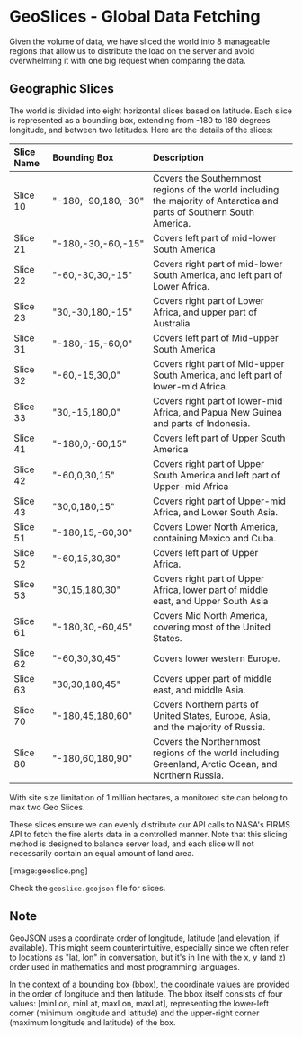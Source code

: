 # GeoSlices - Global Data Fetching

Given the volume of data, we have sliced the world into 8 manageable regions that allow us to distribute the load on the server and avoid overwhelming it with one big request when comparing the data.

## Geographic Slices

The world is divided into eight horizontal slices based on latitude. Each slice is represented as a bounding box, extending from -180 to 180 degrees longitude, and between two latitudes. Here are the details of the slices:

| Slice Name | Bounding Box     | Description |
| :--------- | :--------------- | :---------- |
| Slice 10    | "-180,-90,180,-30" | Covers the Southernmost regions of the world including the majority of Antarctica and parts of Southern South America. |
| Slice 21    | "-180,-30,-60,-15" | Covers left part of mid-lower South America |
| Slice 22    | "-60,-30,30,-15" | Covers right part of mid-lower South America, and left part of Lower Africa. |
| Slice 23    | "30,-30,180,-15" | Covers right part of Lower Africa, and upper part of Australia |
| Slice 31    | "-180,-15,-60,0"   | Covers left part of Mid-upper South America |
| Slice 32    | "-60,-15,30,0"   | Covers right part of Mid-upper South America, and left part of lower-mid Africa. |
| Slice 33    | "30,-15,180,0"   | Covers right part of lower-mid Africa, and Papua New Guinea and parts of Indonesia. |
| Slice 41    | "-180,0,-60,15"    | Covers left part of Upper South America|
| Slice 42    | "-60,0,30,15"    | Covers right part of Upper South America and left part of Upper-mid Africa |
| Slice 43    | "30,0,180,15"    | Covers right part of Upper-mid Africa, and Lower South Asia. |
| Slice 51    | "-180,15,-60,30"   | Covers Lower North America, containing Mexico and Cuba. |
| Slice 52    | "-60,15,30,30"   | Covers left part of Upper Africa. |
| Slice 53    | "30,15,180,30"   | Covers right part of Upper Africa, lower part of middle east, and Upper South Asia |
| Slice 61    | "-180,30,-60,45"   | Covers Mid North America, covering most of the United States. |
| Slice 62    | "-60,30,30,45"   | Covers lower western Europe. |
| Slice 63    | "30,30,180,45"   | Covers upper part of middle east, and middle Asia. |
| Slice 70    | "-180,45,180,60"   | Covers Northern parts of United States, Europe, Asia, and the majority of Russia. |
| Slice 80    | "-180,60,180,90"   | Covers the Northernmost regions of the world including Greenland, Arctic Ocean, and Northern Russia. |

With site size limitation of 1 million hectares, a monitored site can belong to max two Geo Slices.

These slices ensure we can evenly distribute our API calls to NASA's FIRMS API to fetch the fire alerts data in a controlled manner. Note that this slicing method is designed to balance server load, and each slice will not necessarily contain an equal amount of land area.

[image:geoslice.png]

Check the `geoslice.geojson` file for slices.

## Note
GeoJSON uses a coordinate order of longitude, latitude (and elevation, if available). This might seem counterintuitive, especially since we often refer to locations as "lat, lon" in conversation, but it's in line with the x, y (and z) order used in mathematics and most programming languages.

In the context of a bounding box (bbox), the coordinate values are provided in the order of longitude and then latitude. The bbox itself consists of four values: [minLon, minLat, maxLon, maxLat], representing the lower-left corner (minimum longitude and latitude) and the upper-right corner (maximum longitude and latitude) of the box.



